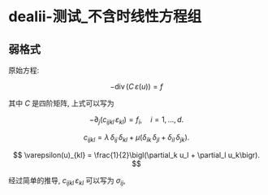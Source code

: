 # dealii-测试_不含时线性方程组

## 弱格式

原始方程:

$$
-\operatorname{div}\bigl(C\,\varepsilon(u)\bigr) = f
$$

其中 $C$ 是四阶矩阵, 上式可以写为

$$
-\partial_j\bigl(c_{ijkl}\,\varepsilon_{kl}\bigr) = f_i,\quad i = 1,\dots,d.
$$

$$
c_{ijkl} = \lambda\,\delta_{ij}\,\delta_{kl} \;+\; \mu\bigl(\delta_{ik}\,\delta_{jl} + \delta_{il}\,\delta_{jk}\bigr).
$$

$$
\varepsilon(u)_{kl} = \frac{1}{2}\bigl(\partial_k u_l + \partial_l u_k\bigr).
$$

经过简单的推导, $c_{ijkl}\,\varepsilon_{kl}$ 可以写为 $\sigma_{ij}$,
<!--stackedit_data:
eyJoaXN0b3J5IjpbNTE5MzkxMDE0LC0xMzYyMjAwOTg3XX0=
-->